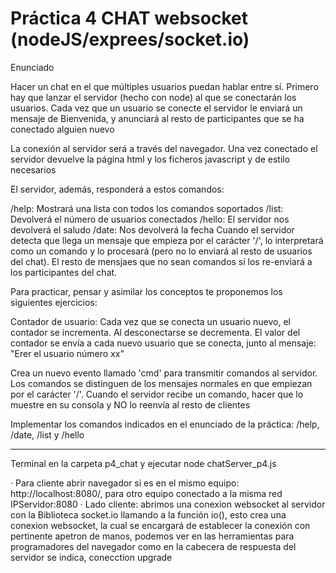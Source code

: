 # Práctica 4 CHAT websocket (nodeJS/exprees/socket.io)

Enunciado

Hacer un chat en el que múltiples usuarios puedan hablar entre sí. Primero hay que lanzar el servidor (hecho con node) al que se conectarán los usuarios. Cada vez que un usuario se conecte el servidor le enviará un mensaje de Bienvenida, y anunciará al resto de participantes que se ha conectado alguien nuevo

La conexión al servidor será a través del navegador. Una vez conectado el servidor devuelve la página html y los ficheros javascript y de estilo necesarios

El servidor, además, responderá a estos comandos:

/help: Mostrará una lista con todos los comandos soportados
/list: Devolverá el número de usuarios conectados
/hello: El servidor nos devolverá el saludo
/date: Nos devolverá la fecha
Cuando el servidor detecta que llega un mensaje que empieza por el carácter '/', lo interpretará como un comando y lo procesará (pero no lo enviará al resto de usuarios del chat). El resto de mensjaes que no sean comandos sí los re-enviará a los participantes del chat.

Para practicar, pensar y asimilar los conceptos te proponemos los siguientes ejercicios:

Contador de usuario: Cada vez que se conecta un usuario nuevo, el contador se incrementa. Al desconectarse se decrementa. El valor del contador se envía a cada nuevo usuario que se conecta, junto al mensaje: "Erer el usuario número xx"

Crea un nuevo evento llamado 'cmd' para transmitir comandos al servidor. Los comandos se distinguen de los mensajes normales en que empiezan por el carácter '/'. Cuando el servidor recibe un comando, hacer que lo muestre en su consola y NO lo reenvía al resto de clientes

Implementar los comandos indicados en el enunciado de la práctica: /help, /date, /list y /hello

------------------------------------------------------------------------------------------------------------------------
 Terminal en la carpeta p4_chat y ejecutar node chatServer_p4.js

 · Para cliente abrir navegador si es en el mismo equipo: http://localhost:8080/, para otro equipo conectado a la misma red IPServidor:8080
 · Lado cliente: abrimos una conexion websocket al servidor con la Biblioteca socket.io llamando a la función io(), esto crea una conexion
   websocket, la cual se encargará de establecer la conexión con pertinente apetron de manos, podemos ver en las herramientas para programadores del navegador como en la cabecera de respuesta del servidor se indica, conecction upgrade 
